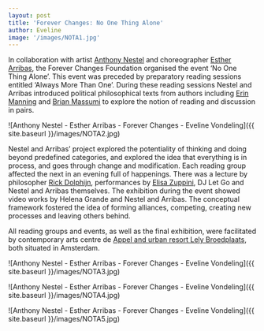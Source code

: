 ```yaml
---
layout: post
title: 'Forever Changes: No One Thing Alone'
author: Eveline
image: '/images/NOTA1.jpg'
---
```


In collaboration with artist [Anthony Nestel](https://www.mondriaanfonds.nl/pcprofiel/anthony-nestel/) and choreographer [Esther Arribas](https://estherarribas.com/), the Forever Changes Foundation organised the event ‘No One Thing Alone’. This event was preceded by preparatory reading sessions entitled ‘Always More Than One’. During these reading sessions Nestel and Arribas introduced political philosophical texts from authors including [Erin Manning](http://erinmovement.com/) and [Brian Massumi](https://en.wikipedia.org/wiki/Brian_Massumi) to explore the notion of reading and discussion in pairs. 

![Anthony Nestel - Esther Arribas - Forever Changes - Eveline Vondeling]({{ site.baseurl }}/images/NOTA2.jpg)

Nestel and Arribas’ project explored the potentiality of thinking and doing beyond predefined categories, and explored the idea that everything is in process, and goes through change and modification. Each reading group affected the next in an evening full of happenings. There was a lecture by philosopher [Rick Dolphijn](https://www.uu.nl/en/news/rick-dolphijn-appointed-honorary-associate-professor-at-university-of-hong-kong), performances by [Elisa Zuppini](http://dansateliers.nl/en/maker/sigrid-stigsdatter-elisa-zuppini/), DJ Let Go and Nestel and Arribas themselves. The exhibition during the event showed video works by Helena Grande and Nestel and Arribas. The conceptual framework fostered the idea of forming alliances, competing, creating new processes and leaving others behind.

All reading groups and events, as well as the final exhibition, were facilitated by contemporary arts centre de [Appel and urban resort Lely Broedplaats](https://urbanresort.nl/lely/), both situated in Amsterdam. 

![Anthony Nestel - Esther Arribas - Forever Changes - Eveline Vondeling]({{ site.baseurl }}/images/NOTA3.jpg)

![Anthony Nestel - Esther Arribas - Forever Changes - Eveline Vondeling]({{ site.baseurl }}/images/NOTA4.jpg)

![Anthony Nestel - Esther Arribas - Forever Changes - Eveline Vondeling]({{ site.baseurl }}/images/NOTA5.jpg)
